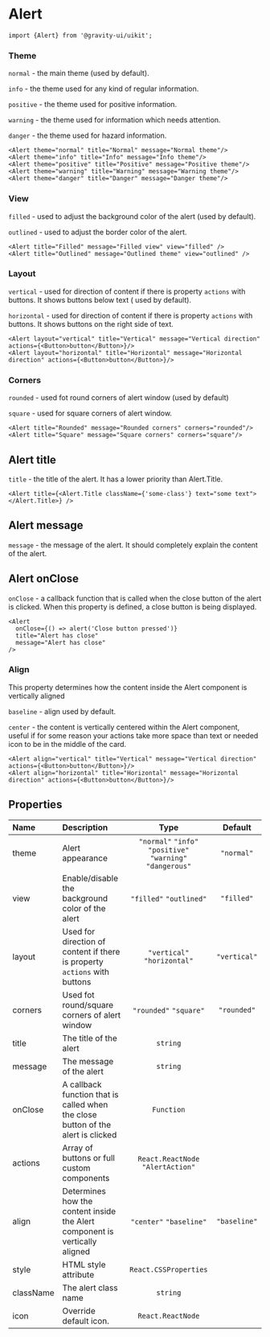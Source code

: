 <!--GITHUB_BLOCK-->

# Alert

<!--/GITHUB_BLOCK-->

```tsx
import {Alert} from '@gravity-ui/uikit';
```

### Theme

`normal` - the main theme (used by default).

`info` - the theme used for any kind of regular information.

`positive` - the theme used for positive information.

`warning` - the theme used for information which needs attention.

`danger` - the theme used for hazard information.

<!--LANDING_BLOCK
<ExampleBlock
    code={`
<Alert theme="normal" title="Normal" message="Normal theme" />
<Alert theme="info" title="Info" message="Info theme" />
<Alert theme="positive" title="Positive" message="Positive theme" />
<Alert theme="warning" title="Warning" message="Warning theme" />
<Alert theme="danger" title="Danger" message="Danger theme" />
`}>
    <UIKit.Alert theme="normal" title="Normal" message="Normal theme" />
    <UIKit.Alert theme="info" title="Info" message="Info theme" />
    <UIKit.Alert theme="positive" title="Positive" message="Positive theme" />
    <UIKit.Alert theme="warning" title="Warning" message="Warning theme" />
    <UIKit.Alert theme="danger" title="Danger" message="Danger theme" />
</ExampleBlock>
LANDING_BLOCK-->

<!--GITHUB_BLOCK-->

```tsx
<Alert theme="normal" title="Normal" message="Normal theme"/>
<Alert theme="info" title="Info" message="Info theme"/>
<Alert theme="positive" title="Positive" message="Positive theme"/>
<Alert theme="warning" title="Warning" message="Warning theme"/>
<Alert theme="danger" title="Danger" message="Danger theme"/>
```

<!--/GITHUB_BLOCK-->

### View

`filled` - used to adjust the background color of the alert (used by default).

`outlined` - used to adjust the border color of the alert.

<!--LANDING_BLOCK
<ExampleBlock
    code={`
<Alert title="Filled" message="Filled view" view="filled" />
<Alert title="Outlined" message="Outlined theme" view="outlined" />
`}
>
    <UIKit.Alert title="Filled" message="Filled view" view="filled" />
    <UIKit.Alert title="Outlined" message="Outlined theme" view="outlined" />
</ExampleBlock>
LANDING_BLOCK-->

<!--GITHUB_BLOCK-->

```
<Alert title="Filled" message="Filled view" view="filled" />
<Alert title="Outlined" message="Outlined theme" view="outlined" />
```

<!--/GITHUB_BLOCK-->

### Layout

`vertical` - used for direction of content if there is property `actions` with buttons. It shows buttons below text (
used
by default).

`horizontal` - used for direction of content if there is property `actions` with buttons. It shows buttons on the right
side of text.

<!--LANDING_BLOCK
<ExampleBlock
    code={`
<Alert layout="vertical" title="Vertical" message="Vertical direction" actions={<Button>button</Button>} />
<Alert layout="horizontal" title="Horizontal" message="Horizontal direction" actions={<Button>button</Button>} />
`}>
    <UIKit.Alert layout="vertical" title="Vertical" message="Vertical direction" actions={<UIKit.Button>button</UIKit.Button>} />
    <UIKit.Alert layout="horizontal" title="Horizontal" message="Horizontal direction" actions={<UIKit.Button>button</UIKit.Button>} />
</ExampleBlock>
LANDING_BLOCK-->

<!--GITHUB_BLOCK-->

```tsx
<Alert layout="vertical" title="Vertical" message="Vertical direction" actions={<Button>button</Button>}/>
<Alert layout="horizontal" title="Horizontal" message="Horizontal direction" actions={<Button>button</Button>}/>
```

<!--/GITHUB_BLOCK-->

### Corners

`rounded` - used fot round corners of alert window (used by default)

`square` - used for square corners of alert window.

<!--LANDING_BLOCK
<ExampleBlock
    code={`
<Alert title="Rounded" message="Rounded corners" corners="rounded"  />
<Alert title="Square" message="Square corners" corners="square" />
`}
>
    <UIKit.Alert title="Rounded" message="Rounded corners" corners="rounded"  />
    <UIKit.Alert title="Square" message="Square corners" corners="square" />
</ExampleBlock>
LANDING_BLOCK-->

<!--GITHUB_BLOCK-->

```tsx
<Alert title="Rounded" message="Rounded corners" corners="rounded"/>
<Alert title="Square" message="Square corners" corners="square"/>
```

<!--/GITHUB_BLOCK-->

## Alert title

`title` - the title of the alert. It has a lower priority than Alert.Title.

<!--LANDING_BLOCK
<ExampleBlock
    code={`
<Alert title={<Alert.Title className={'some-class'} text="some text"></Alert.Title>} />
`}
>
    <UIKit.Alert title={<UIKit.Alert.Title className={'some-class'} text="some text"></UIKit.Alert.Title>} />
</ExampleBlock>
LANDING_BLOCK-->

<!--GITHUB_BLOCK-->

```tsx
<Alert title={<Alert.Title className={'some-class'} text="some text"></Alert.Title>} />
```

<!--/GITHUB_BLOCK-->

## Alert message

`message` - the message of the alert. It should completely explain the content of the alert.

## Alert onClose

`onClose` - a callback function that is called when the close button of the alert is clicked. When this property is
defined, a close button is being displayed.

<!--LANDING_BLOCK
<ExampleBlock
    code={`
<Alert onClose={() => alert('Close button pressed')} title="Alert has close" message="Alert has close" />
`}
>
    <UIKit.Alert onClose={() => alert('Close button pressed')} title="Alert has close" message="Alert has close" />
</ExampleBlock>
LANDING_BLOCK-->

<!--GITHUB_BLOCK-->

```tsx
<Alert
  onClose={() => alert('Close button pressed')}
  title="Alert has close"
  message="Alert has close"
/>
```

<!--/GITHUB_BLOCK-->

### Align

This property determines how the content inside the Alert component is vertically aligned

`baseline` - align used by default.

`center` - the content is vertically centered within the Alert component, useful if for some reason your actions take
more space than text
or needed icon to be in the middle of the card.

<!--LANDING_BLOCK
<ExampleBlock
    code={`
<Alert align="baseline" theme="info" title="Baseline" message="Baseline align" actions={<Button>button</Button>} />
<Alert align="center" theme="info" title="Center" message="Center align" actions={<Button>button</Button>} align="center"/>
`}>
    <UIKit.Alert align="baseline" theme="info" title="Baseline" message="Baseline align" actions={<UIKit.Button>button</UIKit.Button>} />
    <UIKit.Alert align="center" theme="info" title="Center" message="Center align" actions={<UIKit.Button>button</UIKit.Button>} align="center"/>
</ExampleBlock>
LANDING_BLOCK-->

<!--GITHUB_BLOCK-->

```tsx
<Alert align="vertical" title="Vertical" message="Vertical direction" actions={<Button>button</Button>}/>
<Alert align="horizontal" title="Horizontal" message="Horizontal direction" actions={<Button>button</Button>}/>
```

<!--/GITHUB_BLOCK-->

## Properties

| Name      | Description                                                                      |                            Type                            |   Default    |
| :-------- | :------------------------------------------------------------------------------- | :--------------------------------------------------------: | :----------: |
| theme     | Alert appearance                                                                 | `"normal"` `"info"` `"positive"` `"warning"` `"dangerous"` |  `"normal"`  |
| view      | Enable/disable the background color of the alert                                 |                  `"filled"` `"outlined"`                   |  `"filled"`  |
| layout    | Used for direction of content if there is property `actions` with buttons        |                `"vertical"` `"horizontal"`                 | `"vertical"` |
| corners   | Used fot round/square corners of alert window                                    |                   `"rounded"` `"square"`                   | `"rounded"`  |
| title     | The title of the alert                                                           |                          `string`                          |              |
| message   | The message of the alert                                                         |                          `string`                          |              |
| onClose   | A callback function that is called when the close button of the alert is clicked |                         `Function`                         |              |
| actions   | Array of buttons or full custom components                                       |             `React.ReactNode` `"AlertAction"`              |              |
| align     | Determines how the content inside the Alert component is vertically aligned      |                  `"center"` `"baseline"`                   | `"baseline"` |
| style     | HTML style attribute                                                             |                   `React.CSSProperties`                    |              |
| className | The alert class name                                                             |                          `string`                          |              |
| icon      | Override default icon.                                                           |                     `React.ReactNode`                      |              |
